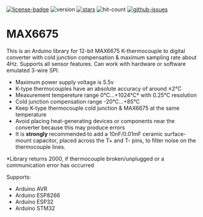 [![license-badge][]][license] ![version] [![stars][]][stargazers] ![hit-count] [![github-issues][]][issues]

# MAX6675
This is an Arduino library for 12-bit MAX6675 K-thermocouple to digital converter with cold junction compensation & maximum sampling rate about 4Hz. Supports all sensor features. Can work with hardware or software emulated 3-wire SPI.

- Maximum power supply voltage is 5.5v
- K-type thermocouples have an absolute accuracy of around ±2°C
- Measurement tempereture range 0°C...+1024°C* with 0.25°C resolution
- Cold junction compensation range -20°C...+85°C
- Keep K-type thermocouple cold junction & MAX6675 at the same temperature
- Avoid placing heat-generating devices or components near the converter
  because this may produce errors
- It is **strongly** recommended to add a 10nF/0.01mF ceramic surface-mount capacitor, placed across
  the T+ and T- pins, to filter noise on the thermocouple lines.
  
*Library returns 2000, if thermocouple broken/unplugged or a communication error has occurred

Supports:

- Arduino AVR
- Arduino ESP8266
- Arduino ESP32
- Arduino STM32

[license-badge]: https://img.shields.io/badge/License-GPLv3-blue.svg
[license]:       https://choosealicense.com/licenses/gpl-3.0/
[version]:       https://img.shields.io/badge/Version-1.3.1-green.svg
[stars]:         https://img.shields.io/github/stars/enjoyneering/MAX6675.svg
[stargazers]:    https://github.com/enjoyneering/MAX6675/stargazers
[hit-count]:     https://hits.seeyoufarm.com/api/count/incr/badge.svg?url=https%3A%2F%2Fgithub.com%2Fenjoyneering%2FMAX6675&count_bg=%2379C83D&title_bg=%23555555&icon=&icon_color=%23E7E7E7&title=hits&edge_flat=false
[github-issues]: https://img.shields.io/github/issues/enjoyneering/MAX6675.svg
[issues]:        https://github.com/enjoyneering/MAX6675/issues/
